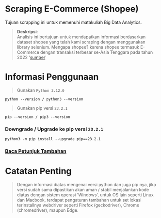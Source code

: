 # **Scraping E-Commerce (Shopee)**
Tujuan scrapping ini untuk memenuhi matakuliah Big Data Analytics.

> **Deskripsi**:<br>
Analisis ini bertujuan untuk mendapatkan informasi berdasarkan dataset shopee yang telah kami scraping dengan menggunakan library selenium. Mengapa shopee? karena shopee termasuk E-Commerce dengan transaksi terbesar se-Asia Tenggara pada tahun 2022 '[sumber](https://goodstats.id/article/shopee-platform-e-commerce-dengan-nilai-transaksi-terbesar-di-asia-tenggara-2022-bc0uV)'

# **Informasi Penggunaan**
> Gunakan ```Python 3.12.0```
```
python --version / python3 --version
```
> Gunakan pip versi ```23.2.1```
```
pip --version / pip3 --version
```
### Downgrade / Upgrade ke pip versi ```23.2.1```
```
python3 -m pip install --upgrade pip==23.2.1
```
### **[Baca Petunjuk Tambahan](https://github.com/syauqqii/scraping_ecommerce/blob/main/doc.txt)**

# **Catatan Penting**
> Dengan informasi diatas mengenai versi python dan juga pip nya, jika versi sudah sama dipastikan akan aman / stabil menjalankan kode diatas dengan sistem operasi
> 'Windows', untuk OS lain seperti Linux dan Macbook, terdapat pengaturan tambahan untuk set lokasi terinstallnya webdriver seperti Firefox (geckodriver), Chrome (chromedriver), maupun Edge.
